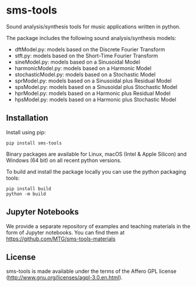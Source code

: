 sms-tools
========= 

Sound analysis/synthesis tools for music applications written in python.

The package includes the following sound analysis/synthesis models:

* dftModel.py: models based on the Discrete Fourier Transform
* stft.py: models based on the Short-Time Fourier Transform
* sineModel.py: models based on a Sinusoidal Model
* harmonicModel.py: models based on a Harmonic Model
* stochasticModel.py: models based on a Stochastic Model
* sprModel.py: models based on a Sinusoidal plus Residual Model
* spsModel.py: models based on a Sinusoidal plus Stochastic Model
* hprModel.py: models based on a Harmonic plus Residual Model
* hpsModel.py: models based on a Harmonic plus Stochastic Model


Installation
------------

Install using pip:

    pip install sms-tools

Binary packages are available for Linux, macOS (Intel & Apple Silicon) and Windows (64 bit) on all recent python versions.

To build and install the package locally you can use the python packaging tools:

    pip install build
    python -m build


Jupyter Notebooks
-------
We provide a separate repository of examples and teaching materials in the form of Jupyter notebooks.
You can find them at https://github.com/MTG/sms-tools-materials

License
-------

sms-tools is made available under the terms of the Affero GPL license (http://www.gnu.org/licenses/agpl-3.0.en.html). 
